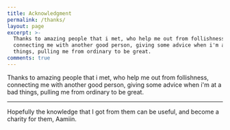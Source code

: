 ```yaml
---
title: Acknowledgment
permalink: /thanks/
layout: page
excerpt: >-
  Thanks to amazing people that i met, who help me out from follishness,
  connecting me with another good person, giving some advice when i'm at a bad
  things, pulling me from ordinary to be great.
comments: true
---
```


Thanks to amazing people that i met, who help me out from follishness, connecting me with another good person, giving some advice when i'm at a bad things, pulling me from ordinary to be great.

<hr>

Hopefully the knowledge that I got from them can be useful, and become a charity for them, Aamiin.
